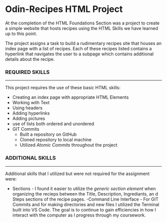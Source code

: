 # Odin-Recipes HTML Project

At the completion of the HTML Foundations Section was a project to create a simple website that hosts recipes using the HTML Skills we have learned up to this point.

The project assigns a task to build a rudimentary recipes site that houses an index page with a list of recipes. Each of these recipes listed contains a hyperlink that navigates the user to a subpage which contains additional details about the recipe.

### REQUIRED SKILLS

---

This project requires the use of these basic HTML skills:

- Creating an index page with appropriate HTML Elements
- Working with Text
- Using headers
- Adding hyperlinks
- Adding pictures
- use of lists both ordered and unordered
- GIT Commits
  - Built a repository on GitHub
  - Cloned repository to local machine
  - Utilized _Atomic Commits_ throughout the project

### ADDITIONAL SKILLS

---

Additional skills that I utilized but were not required for the assignment were:

- Sections - I found it easier to utilize the _generic section element_ when organizing the recieps between the Title, Description, Ingrediants, an d Steps sections of the recipe pages.
  -Command Line Interface - For GIT Commits and for making directories and new files I utilized the Terminal built into VS Code. The goal is to continue to gain efficiencies in how I interact with the computer as I progress through my coursework.
